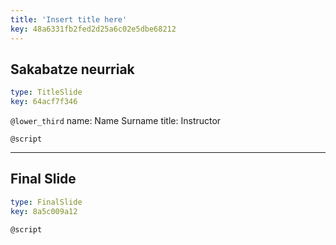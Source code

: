 ```yaml
---
title: 'Insert title here'
key: 48a6331fb2fed2d25a6c02e5dbe68212
---
```


## Sakabatze neurriak

```yaml
type: TitleSlide
key: 64acf7f346
```

`@lower_third`
name: Name Surname
title: Instructor

`@script`


---

## Final Slide

```yaml
type: FinalSlide
key: 8a5c009a12
```

`@script`
